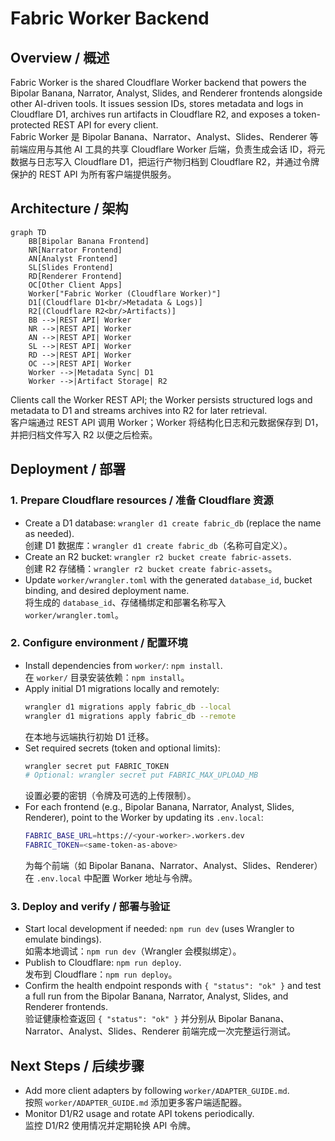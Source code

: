 # Fabric Worker Backend

## Overview / 概述
Fabric Worker is the shared Cloudflare Worker backend that powers the Bipolar Banana, Narrator, Analyst, Slides, and Renderer frontends alongside other AI-driven tools. It issues session IDs, stores metadata and logs in Cloudflare D1, archives run artifacts in Cloudflare R2, and exposes a token-protected REST API for every client.  
Fabric Worker 是 Bipolar Banana、Narrator、Analyst、Slides、Renderer 等前端应用与其他 AI 工具的共享 Cloudflare Worker 后端，负责生成会话 ID，将元数据与日志写入 Cloudflare D1，把运行产物归档到 Cloudflare R2，并通过令牌保护的 REST API 为所有客户端提供服务。

## Architecture / 架构
```mermaid
graph TD
    BB[Bipolar Banana Frontend]
    NR[Narrator Frontend]
    AN[Analyst Frontend]
    SL[Slides Frontend]
    RD[Renderer Frontend]
    OC[Other Client Apps]
    Worker["Fabric Worker (Cloudflare Worker)"]
    D1[(Cloudflare D1<br/>Metadata & Logs)]
    R2[(Cloudflare R2<br/>Artifacts)]
    BB -->|REST API| Worker
    NR -->|REST API| Worker
    AN -->|REST API| Worker
    SL -->|REST API| Worker
    RD -->|REST API| Worker
    OC -->|REST API| Worker
    Worker -->|Metadata Sync| D1
    Worker -->|Artifact Storage| R2
```
Clients call the Worker REST API; the Worker persists structured logs and metadata to D1 and streams archives into R2 for later retrieval.  
客户端通过 REST API 调用 Worker；Worker 将结构化日志和元数据保存到 D1，并把归档文件写入 R2 以便之后检索。

## Deployment / 部署

### 1. Prepare Cloudflare resources / 准备 Cloudflare 资源
- Create a D1 database: `wrangler d1 create fabric_db` (replace the name as needed).  
  创建 D1 数据库：`wrangler d1 create fabric_db`（名称可自定义）。
- Create an R2 bucket: `wrangler r2 bucket create fabric-assets`.  
  创建 R2 存储桶：`wrangler r2 bucket create fabric-assets`。
- Update `worker/wrangler.toml` with the generated `database_id`, bucket binding, and desired deployment name.  
  将生成的 `database_id`、存储桶绑定和部署名称写入 `worker/wrangler.toml`。

### 2. Configure environment / 配置环境
- Install dependencies from `worker/`: `npm install`.  
  在 `worker/` 目录安装依赖：`npm install`。
- Apply initial D1 migrations locally and remotely:  
  ```bash
  wrangler d1 migrations apply fabric_db --local
  wrangler d1 migrations apply fabric_db --remote
  ```  
  在本地与远端执行初始 D1 迁移。
- Set required secrets (token and optional limits):  
  ```bash
  wrangler secret put FABRIC_TOKEN
  # Optional: wrangler secret put FABRIC_MAX_UPLOAD_MB
  ```  
  设置必要的密钥（令牌及可选的上传限制）。
- For each frontend (e.g., Bipolar Banana, Narrator, Analyst, Slides, Renderer), point to the Worker by updating its `.env.local`:  
  ```bash
  FABRIC_BASE_URL=https://<your-worker>.workers.dev
  FABRIC_TOKEN=<same-token-as-above>
  ```  
  为每个前端（如 Bipolar Banana、Narrator、Analyst、Slides、Renderer）在 `.env.local` 中配置 Worker 地址与令牌。

### 3. Deploy and verify / 部署与验证
- Start local development if needed: `npm run dev` (uses Wrangler to emulate bindings).  
  如需本地调试：`npm run dev`（Wrangler 会模拟绑定）。
- Publish to Cloudflare: `npm run deploy`.  
  发布到 Cloudflare：`npm run deploy`。
- Confirm the health endpoint responds with `{ "status": "ok" }` and test a full run from the Bipolar Banana, Narrator, Analyst, Slides, and Renderer frontends.  
  验证健康检查返回 `{ "status": "ok" }` 并分别从 Bipolar Banana、Narrator、Analyst、Slides、Renderer 前端完成一次完整运行测试。

## Next Steps / 后续步骤
- Add more client adapters by following `worker/ADAPTER_GUIDE.md`.  
  按照 `worker/ADAPTER_GUIDE.md` 添加更多客户端适配器。
- Monitor D1/R2 usage and rotate API tokens periodically.  
  监控 D1/R2 使用情况并定期轮换 API 令牌。
